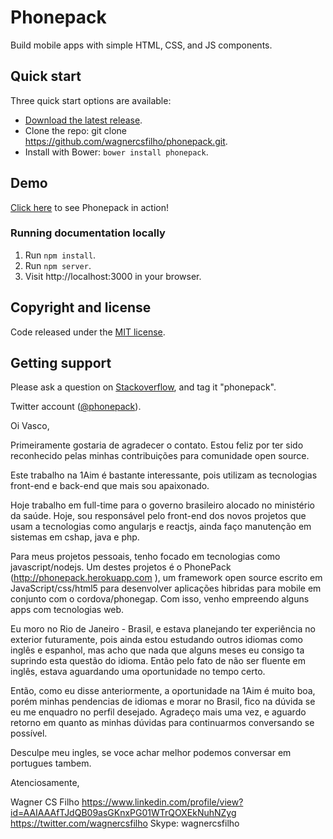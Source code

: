 # Phonepack
Build mobile apps with simple HTML‚ CSS‚ and JS components.

## Quick start

Three quick start options are available:

- [Download the latest release][release].
- Clone the repo: git clone https://github.com/wagnercsfilho/phonepack.git.
- Install with Bower: `bower install phonepack`.

## Demo

[Click here](http://phonepack.herokuapp.com/) to see Phonepack in action!


### Running documentation locally

1. Run `npm install`.
2. Run `npm server`.
3. Visit http://localhost:3000 in your browser.


## Copyright and license

Code released under the [MIT license](LICENSE.md).

## Getting support

Please ask a question on <a href="http://stackoverflow.com" target="_blank">Stackoverflow</a>, and tag it "phonepack".

Twitter account (<a href="http://twitter.com/phonepack" target="_blank">@phonepack</a>).


[release]: https://github.com/wagnercsfilho/phonepack/tags


Oi Vasco,

Primeiramente gostaria de agradecer o contato. Estou feliz por ter sido reconhecido pelas minhas contribuições para comunidade open source. 

Este trabalho na 1Aim é bastante interessante, pois utilizam as tecnologias front-end e back-end que mais sou apaixonado. 

Hoje trabalho em full-time para o governo brasileiro alocado no ministério da saúde. Hoje, sou responsável pelo front-end dos novos projetos que usam a tecnologias como angularjs e reactjs, ainda faço manutenção em sistemas em cshap, java e php. 

Para meus projetos pessoais, tenho focado em tecnologias como javascript/nodejs. Um destes projetos é o PhonePack (http://phonepack.herokuapp.com ), um framework open source escrito em JavaScript/css/html5 para desenvolver aplicações hibridas para mobile em conjunto com o cordova/phonegap. Com isso, venho empreendo alguns apps com tecnologias web.

Eu moro no Rio de Janeiro - Brasil, e estava planejando ter experiência no exterior futuramente, pois ainda estou estudando outros idiomas como inglês e espanhol, mas acho que nada que alguns meses eu consigo ta suprindo esta questão do idioma. Então pelo fato de não ser fluente em inglês, estava aguardando uma oportunidade no tempo certo. 

Então, como eu disse anteriormente, a oportunidade na 1Aim é muito boa, porém minhas pendencias de idiomas e morar no Brasil, fico na dúvida se eu me enquadro no perfil desejado. 
Agradeço mais uma vez, e aguardo retorno em quanto as minhas dúvidas para continuarmos conversando se possível.

Desculpe meu ingles, se voce achar melhor podemos conversar em portugues tambem.

Atenciosamente,

Wagner CS Filho
https://www.linkedin.com/profile/view?id=AAIAAAfTJdQB09asGKnxPG01WTrQOXEkNuhNZyg 
https://twitter.com/wagnercsfilho 
Skype: wagnercsfilho
